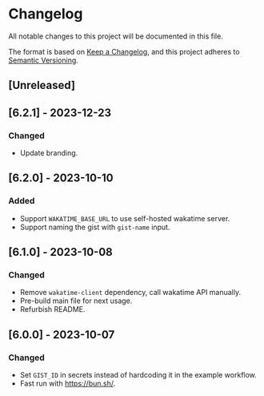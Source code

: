 # Changelog

All notable changes to this project will be documented in this file.

The format is based on [Keep a Changelog](https://keepachangelog.com/en/1.0.0/),
and this project adheres to [Semantic Versioning](https://semver.org/spec/v2.0.0.html).

## [Unreleased]

## [6.2.1] - 2023-12-23

### Changed

- Update branding.

## [6.2.0] - 2023-10-10

### Added

- Support `WAKATIME_BASE_URL` to use self-hosted wakatime server.
- Support naming the gist with `gist-name` input.

## [6.1.0] - 2023-10-08

### Changed

- Remove `wakatime-client` dependency, call wakatime API manually.
- Pre-build main file for next usage.
- Refurbish README.

## [6.0.0] - 2023-10-07

### Changed

- Set `GIST_ID` in secrets instead of hardcoding it in the example workflow.
- Fast run with <https://bun.sh/>.
